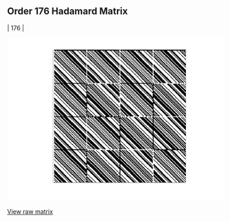 ## Order 176 Hadamard Matrix

| 176 |

<img src="176.png" class="img-responsive" alt=""> 

[View raw matrix](order176.txt)
